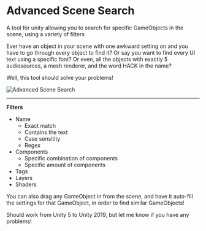 # Advanced Scene Search 
A tool for unity allowing you to search for specific GameObjects in the scene, using a variety of filters


Ever have an object in your scene with one awkward setting on and you have to go through every object to find it?
Or say you want to find every UI text using a specific font?
Or even, all the objects with exactly 5 audiosources, a mesh renderer, and the word HACK in the name?

Well, this tool should solve your problems!

![Advanced Scene Search](http://jacobkeane.co.uk/wp-content/uploads/2017/08/170815_Unity_Kv6wv31.png)

---

**Filters**
* Name
  * Exact match
  * Contains the text
  * Case sensitity
  * Regex
* Components
  * Specific combination of components
  * Specific amount of components
* Tags
* Layers
* Shaders

You can also drag any GameObject in from the scene, and have it auto-fill the settings for that GameObject, in order to find similar GameObjects!

Should work from Unity 5 to Unity 2019, but let me know if you have any problems!
